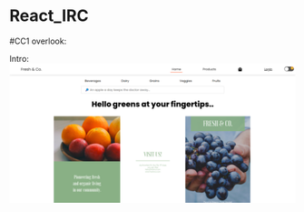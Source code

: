 # React_IRC

#CC1 overlook:

Intro:
<img src="https://github.com/Yashwanth-Chandrakumar/REACT_IRC/blob/main/CC1%20images/Screenshot%202023-12-13%20142851.png">
